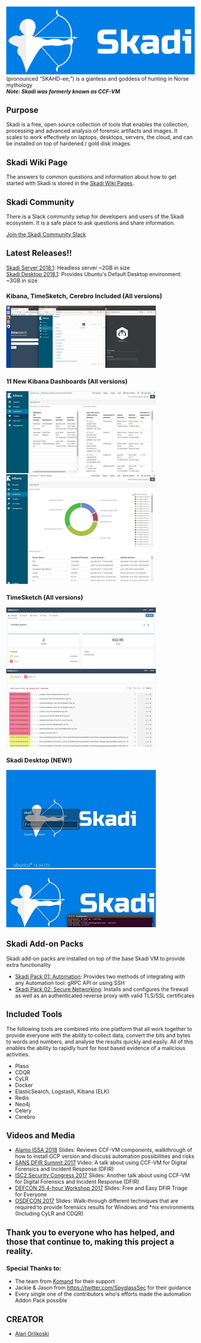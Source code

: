 
![](/objects/images/skadi_header.jpg?)  
(pronounced “SKAHD-ee;”) is a giantess and goddess of hunting in Norse mythology  
_**Note: Skadi was formerly known as CCF-VM**_

## Purpose
Skadi is a free, open source collection of tools that enables the collection, processing and advanced analysis of forensic artifacts and images. It scales to work effectively on laptops, desktops, servers, the cloud, and can be installed on top of hardened / gold disk images. 
  
## Skadi Wiki Page
The answers to common questions and information about how to get started with Skadi is stored in the [Skadi Wiki Pages](https://github.com/orlikoski/skadi/wiki).
  
## Skadi Community
There is a Slack community setup for developers and users of the Skadi ecosystem. It is a safe place to ask questions and share information.  
  
[Join the Skadi Community Slack](http://skadicommunity.herokuapp.com/)  
  
## Latest Releases!!
[Skadi Server 2018.1](https://drive.google.com/open?id=16DNRbr-uvwi9YrUeWT5HyyVd6O2eKMwe): Headless server ~2GB in size  
[Skadi Desktop 2018.1](https://drive.google.com/open?id=1eq9ZVQAS8WUCNDMhQdjP9mFXdn75ekId): Provides Ubuntu's Default Desktop environment: ~3GB in size  

### Kibana, TimeSketch, Cerebro Included (All versions)
  ![](/objects/images/desk_tools.jpg?)  
  
### 11 New Kibana Dashboards (All versions)  
  ![](/objects/images/kib_dash01.JPG?)  
  ![](/objects/images/kib_dash02.JPG?)  
  
### TimeSketch (All versions)
  ![](/objects/images/ts_shot02.JPG?)  
  ![](/objects/images/ts_shot01.JPG?)  
  
### Skadi Desktop (NEW!)
  ![](/objects/images/desktop.jpg?)  
  ![](/objects/images/desk_cli.jpg?)  
  
## Skadi Add-on Packs  
Skadi add-on packs are installed on top of the base Skadi VM to provide extra functionality  
*  [Skadi Pack 01: Automation](https://github.com/orlikoski/Skadi/wiki/Skadi-Pack-01:-Automation): Provides two methods of integrating with any Automation tool: gRPC API or using SSH  
*  [Skadi Pack 02: Secure Networking](https://github.com/orlikoski/Skadi/wiki/Skadi-Pack-02:-Secure-Networking): Installs and configures the firewall as well as an authenticated reverse proxy with valid TLS/SSL certificates  
  
## Included Tools
The following tools are combined into one platform that all work together to provide everyone with the ability to collect data, convert the bits and bytes to words and numbers, and analyse the results quickly and easily. All of this enables the ability to rapidly hunt for host based evidence of a malicious activities.  

 - Plaso  
 - CDQR  
 - CyLR  
 - Docker  
 - ElasticSearch, Logstash, Kibana (ELK)  
 - Redis  
 - Neo4j  
 - Celery  
 - Cerebro  
  
## Videos and Media
*  [Alamo ISSA 2018](https://docs.google.com/presentation/d/1Rl_wF9mUDOkPlbHiWAt-hOiJ-_X8WzTsRfgyYQi9t6M/edit?usp=sharing) Slides: Reviews CCF-VM components, walkthrough of how to install GCP version and discuss automation possibilities and risks
*  [SANS DFIR Summit 2017](https://www.youtube.com/watch?v=f5B4bngftP8) Video: A talk about using CCF-VM for Digital Forensics and Incident Response (DFIR) 
*  [ISC2 Security Congress 2017](https://drive.google.com/file/d/0B5z7g7P2BWJAckUxbUJWVVZzNDQ/view?usp=sharing) Slides: Another talk about using CCF-VM for Digital Forensics and Incident Response (DFIR) 
*  [DEFCON 25 4-hour Workshop 2017](https://media.defcon.org/DEF%20CON%2025/DEF%20CON%2025%20workshops/DEFCON-25-Workshop-Alan-Orlikoski-and-Dan-M-Free-and-Easy-DFIR-Triage-for-Everyone.pdf) Slides: Free and Easy DFIR Triage for Everyone 
*  [OSDFCON 2017](http://www.osdfcon.org/presentations/2017/Asif-Matadar_Rapid-Incident-Response.pdf) Slides: Walk-through different techniques that are required to provide forensics results for Windows and *nix environments (Including CyLR and CDQR)

## Thank you to everyone who has helped, and those that continue to, making this project a reality. 
  
### Special Thanks to:
 - The team from [Komand](https://www.komand.com/) for their support
 - Jackie & Jason from https://twitter.com/SpyglassSec for their guidance
 - Every single one of the contributors who's efforts made the automation Addon Pack possible  

## CREATOR  
* [Alan Orlikoski](https://github.com/orlikoski)
